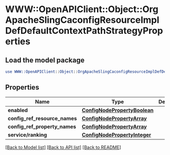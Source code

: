 # WWW::OpenAPIClient::Object::OrgApacheSlingCaconfigResourceImplDefDefaultContextPathStrategyProperties

## Load the model package
```perl
use WWW::OpenAPIClient::Object::OrgApacheSlingCaconfigResourceImplDefDefaultContextPathStrategyProperties;
```

## Properties
Name | Type | Description | Notes
------------ | ------------- | ------------- | -------------
**enabled** | [**ConfigNodePropertyBoolean**](ConfigNodePropertyBoolean.md) |  | [optional] 
**config_ref_resource_names** | [**ConfigNodePropertyArray**](ConfigNodePropertyArray.md) |  | [optional] 
**config_ref_property_names** | [**ConfigNodePropertyArray**](ConfigNodePropertyArray.md) |  | [optional] 
**service/ranking** | [**ConfigNodePropertyInteger**](ConfigNodePropertyInteger.md) |  | [optional] 

[[Back to Model list]](../README.md#documentation-for-models) [[Back to API list]](../README.md#documentation-for-api-endpoints) [[Back to README]](../README.md)


